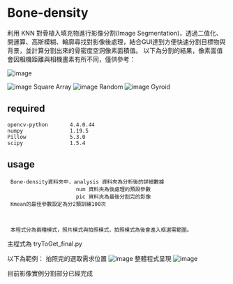 # Bone-density
利用 KNN 對骨植入填充物進行影像分割(Image Segmentation)，透過二值化、開運算、高斯模糊、輪廓尋找對影像後處理，結合GUI達到方便快速分割目標物與背景，並計算分割出來的骨密度空洞像素面積值。
以下為分割的結果，像素面值會因相機距離與相機畫素有所不同，僅供參考：

![image](https://user-images.githubusercontent.com/82528634/138313180-cc381269-32fb-4583-89af-dae71e725e75.png)

![image](https://user-images.githubusercontent.com/82528634/134306212-a592938f-93ce-4a98-8e9b-1d5de606c707.png)
Square Array
![image](https://user-images.githubusercontent.com/82528634/134306249-8b1c38d5-8d99-4209-ad66-085468c67cf6.png)
Random
![image](https://user-images.githubusercontent.com/82528634/134306257-f7c01ff4-6cf1-4c19-9a3b-f86184711435.png)
Gyroid



required
---------------------------------------------------------------------
    opencv-python       4.4.0.44
    numpy               1.19.5
    Pillow              5.3.0
    scipy               1.5.4
    
    
usage
--------------------------------------------------------
     Bone-density資料夾中，analysis 資料夾為分析後的詳細數據
                          num 資料夾為後處理的預設參數
                          pic 資料夾為最後分割完的影像
     Kmean的最佳參數設定為分2類訓練100次
    
                     
                          
     本程式分為兩種模式，照片模式與拍照模式，拍照模式為後會進入框選需範圍。


主程式為 tryToGet_final.py

以下為範例：
拍照完的選取需求位置
![image](https://user-images.githubusercontent.com/82528634/134316046-2f470e1a-0046-4e5b-bc80-1acfdd31ff33.png)
整體程式呈現
![image](https://user-images.githubusercontent.com/82528634/134316025-728c5954-a1f6-47c5-be28-ee7f64a75772.png)
     

目前影像實例分割部分已經完成
     




